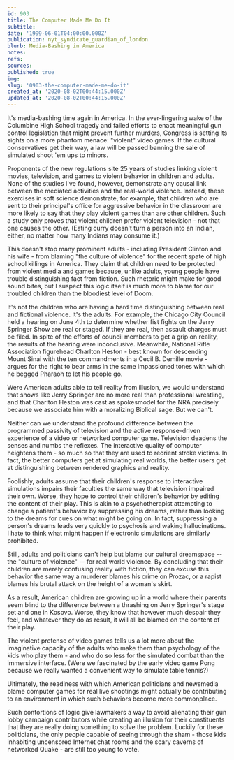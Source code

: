 ```yaml
---
id: 903
title: The Computer Made Me Do It
subtitle: 
date: '1999-06-01T04:00:00.000Z'
publication: nyt_syndicate_guardian_of_london
blurb: Media-Bashing in America
notes: 
refs: 
sources: 
published: true
img: 
slug: '0903-the-computer-made-me-do-it'
created_at: '2020-08-02T00:44:15.000Z'
updated_at: '2020-08-02T00:44:15.000Z'
---
```

It's media-bashing time again in America. In the ever-lingering wake of the Columbine High School tragedy and failed efforts to enact meaningful gun control legislation that might prevent further murders, Congress is setting its sights on a more phantom menace: "violent" video games. If the cultural conservatives get their way, a law will be passed banning the sale of simulated shoot 'em ups to minors.

Proponents of the new regulations site 25 years of studies linking violent movies, television, and games to violent behavior in children and adults. None of the studies I've found, however, demonstrate any causal link between the mediated activities and the real-world violence. Instead, these exercises in soft science demonstrate, for example, that children who are sent to their principal's office for aggressive behavior in the classroom are more likely to say that they play violent games than are other children. Such a study only proves that violent children prefer violent television - not that one causes the other. (Eating curry doesn't turn a person into an Indian, either, no matter how many Indians may consume it.)

This doesn't stop many prominent adults - including President Clinton and his wife - from blaming "the culture of violence" for the recent spate of high school killings in America. They claim that children need to be protected from violent media and games because, unlike adults, young people have trouble distinguishing fact from fiction. Such rhetoric might make for good sound bites, but I suspect this logic itself is much more to blame for our troubled children than the bloodiest level of Doom.

It's not the children who are having a hard time distinguishing between real and fictional violence. It's the adults. For example, the Chicago City Council held a hearing on June 4th to determine whether fist fights on the Jerry Springer Show are real or staged. If they are real, then assault charges must be filed. In spite of the efforts of council members to get a grip on reality, the results of the hearing were inconclusive. Meanwhile, National Rifle Association figurehead Charlton Heston - best known for descending Mount Sinai with the ten commandments in a Cecil B. Demille movie - argues for the right to bear arms in the same impassioned tones with which he begged Pharaoh to let his people go.

Were American adults able to tell reality from illusion, we would understand that shows like Jerry Springer are no more real than professional wrestling, and that Charlton Heston was cast as spokesmodel for the NRA precisely because we associate him with a moralizing Biblical sage. But we can't.

Neither can we understand the profound difference between the programmed passivity of television and the active response-driven experience of a video or networked computer game. Television deadens the senses and numbs the reflexes. The interactive quality of computer heightens them - so much so that they are used to reorient stroke victims. In fact, the better computers get at simulating real worlds, the better users get at distinguishing between rendered graphics and reality.

Foolishly, adults assume that their children's response to interactive simulations impairs their faculties the same way that television impaired their own. Worse, they hope to control their children's behavior by editing the content of their play. This is akin to a psychotherapist attempting to change a patient's behavior by suppressing his dreams, rather than looking to the dreams for cues on what might be going on. In fact, suppressing a person's dreams leads very quickly to psychosis and waking hallucinations. I hate to think what might happen if electronic simulations are similarly prohibited.

Still, adults and politicians can't help but blame our cultural dreamspace -- the "culture of violence" -- for real world violence. By concluding that their children are merely confusing reality with fiction, they can excuse this behavior the same way a murderer blames his crime on Prozac, or a rapist blames his brutal attack on the height of a woman's skirt.

As a result, American children are growing up in a world where their parents seem blind to the difference between a thrashing on Jerry Springer's stage set and one in Kosovo. Worse, they know that however much despair they feel, and whatever they do as result, it will all be blamed on the content of their play.

The violent pretense of video games tells us a lot more about the imaginative capacity of the adults who make them than psychology of the kids who play them - and who do so less for the simulated combat than the immersive interface. (Were we fascinated by the early video game Pong because we really wanted a convenient way to simulate table tennis?)

Ultimately, the readiness with which American politicians and newsmedia blame computer games for real live shootings might actually be contributing to an environment in which such behaviors become more commonplace.

Such contortions of logic give lawmakers a way to avoid alienating their gun lobby campaign contributors while creating an illusion for their constituents that they are really doing something to solve the problem. Luckily for these politicians, the only people capable of seeing through the sham - those kids inhabiting uncensored Internet chat rooms and the scary caverns of networked Quake - are still too young to vote.
